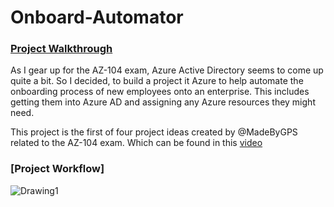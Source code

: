 # Onboard-Automator

### [Project Walkthrough](https://kmac907.tech/index.php/2023/09/01/microsoft-azure-onboard-automator/)

As I gear up for the AZ-104 exam, Azure Active Directory seems to come up quite a bit. So I decided, to build a project it Azure to help automate the onboarding process of new employees onto an enterprise. This includes getting them into Azure AD and assigning any Azure resources they might need. 

This project is the first of four project ideas created by @MadeByGPS related to the AZ-104 exam. Which can be found in this [video](https://www.youtube.com/watch?v=Qd0YI9ZMHHs)

### [Project Workflow]

![Drawing1](https://github.com/Kmac907/Onboard-Automator/assets/120307903/9d6f0012-9e7f-43aa-8203-50c6823bef03)
